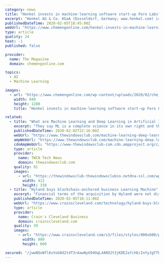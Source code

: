 ```yaml
---
category: news
title: "Henkel invests in machine-learning software start-up Fero Labs"
excerpt: "Henkel AG & Co. KGaA (Dusseldorf, Germany; www.henkel.com) is participating in the latest funding round of Fero Labs (New York, N.Y.; www.ferolabs.com), a start-up aiming to optimize industrial processes by using explainable machine learning. The investment is led by the company’s HenkelX Ventures unit, together with DIVC, a Munich-based ..."
publishedDateTime: 2020-02-05T18:45:00Z
webUrl: "https://www.chemengonline.com/henkel-invests-in-machine-learning-software-start-up-fero-labs/"
type: article
quality: 24
heat: -1
published: false

provider:
  name: The Magazine
  domain: chemengonline.com

topics:
  - AI
  - Machine Learning

images:
  - url: "https://www.chemengonline.com/wp-content/uploads/2020/02/che_0220-1.jpg"
    width: 949
    height: 1280
    title: "Henkel invests in machine-learning software start-up Fero Labs"

related:
  - title: "What are Machine Learning and Deep Learning in Artificial Intelligence"
    excerpt: "They say ML is a complete science in its own right and thus, need not be called with reference to Artificial Intelligence. AI thrives on data ... For example, if the machine is a self-driving vehicle, it has to create its own scenarios on road. There is no way a programmer can program every step as he or she can’t think of all the ..."
    publishedDateTime: 2020-02-02T22:16:00Z
    webUrl: "https://www.thewindowsclub.com/machine-learning-deep-learning-artificial-intelligence"
    ampWebUrl: "https://www.thewindowsclub.com/machine-learning-deep-learning-artificial-intelligence/amp"
    cdnAmpWebUrl: "https://www-thewindowsclub-com.cdn.ampproject.org/c/s/www.thewindowsclub.com/machine-learning-deep-learning-artificial-intelligence/amp"
    type: article
    provider:
      name: TWCN Tech News
      domain: thewindowsclub.com
    quality: 91
    images:
      - url: "https://thewindowsclub-thewindowsclubco.netdna-ssl.com/wp-content/uploads/2020/01/aivsmlvsdl.png"
        width: 412
        height: 338
  - title: "Hyland buys blockchain-anchored business Learning Machine"
    excerpt: "Financial terms of the acquisition by Hyland were not disclosed ... More than 900 such institutions already use Hyland's content services platform. Chris Jagers, CEO of Learning Machine, said in a statement that the deal \"creates significant value for Learning Machine customers who will gain the full benefit of Hyland's notable support ..."
    publishedDateTime: 2020-02-05T16:11:00Z
    webUrl: "https://www.crainscleveland.com/technology/hyland-buys-blockchain-anchored-business-learning-machine"
    type: article
    provider:
      name: Crain's Cleveland Business
      domain: crainscleveland.com
    quality: 39
    images:
      - url: "https://www.crainscleveland.com/s3/files/styles/800x600/public/Hyland_Software_Logo_i.jpg"
        width: 800
        height: 600

secured: "/jwwNOxWfl6vVoG8d2t4T3rAawNyU94OqL4ARO2Y3jKDE2afchEcInYyJgTfEP/hy0nMhjKhFXKOPyk98MxQrwFKi2vd63Q3hPU8lLOZKp4ezNLNPhft0wiK3+RMHvA5N5yNuyVsRzeqbxFhP0Hht962rDsEz+7iwxTlKSIL8I7r1FYntJxNEocXSY7zzYm1GHacpn0sVU+knDpdmPVlbKJkY4k1Xx/ALWHA4+04fZGsZGc4S59+QfaRI86r4A2n8WN663u6xNA9o8spXxHN0MgSh94LIHGlWKLNBegONge0rab+RtUEmFaBZucgpVM9;Ubziq8pJR4LBdFRQD3EW5Q=="
---
```


